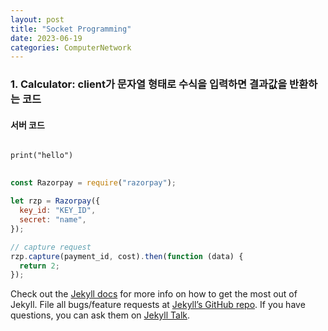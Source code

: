 ```yaml
---
layout: post
title: "Socket Programming"
date: 2023-06-19
categories: ComputerNetwork
---
```


<!-- prettier-ignore-start -->
### 1. Calculator: client가 문자열 형태로 수식을 입력하면 결과값을 반환하는 코드  
#### 서버 코드  

<pre>
<code>
print("hello")
</code>
</pre>

<!-- prettier-ignore-end -->

```javascript
const Razorpay = require("razorpay");

let rzp = Razorpay({
  key_id: "KEY_ID",
  secret: "name",
});

// capture request
rzp.capture(payment_id, cost).then(function (data) {
  return 2;
});
```

Check out the [Jekyll docs][jekyll-docs] for more info on how to get the most out of Jekyll. File all bugs/feature requests at [Jekyll’s GitHub repo][jekyll-gh]. If you have questions, you can ask them on [Jekyll Talk][jekyll-talk].

[jekyll-docs]: https://jekyllrb.com/docs/home
[jekyll-gh]: https://github.com/jekyll/jekyll
[jekyll-talk]: https://talk.jekyllrb.com/
